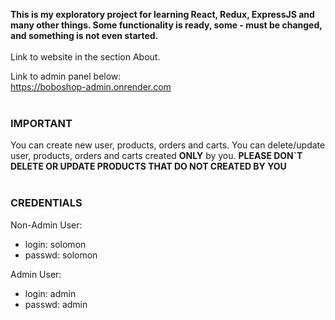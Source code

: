 __This is my exploratory project for learning React, Redux, ExpressJS and many other things. Some functionality is ready, some - must be changed, and something is not even started.__  
<br>
Link to website in the section About.  

Link to admin panel below:   
https://boboshop-admin.onrender.com   
<br>
### IMPORTANT  
You can create new user, products, orders and carts. You can delete/update user, products, orders and carts created **ONLY** by you.
**PLEASE DON`T DELETE OR UPDATE PRODUCTS THAT DO NOT CREATED BY YOU**  
<br>
### CREDENTIALS   
Non-Admin User:  
- login: solomon  
- passwd: solomon   

Admin User:   
- login: admin  
- passwd: admin  

